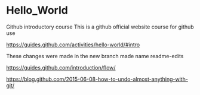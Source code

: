 # Hello_World
Github introductory course
This is a github official website course for github use

https://guides.github.com/activities/hello-world/#intro

These changes were made in the new branch made name readme-edits

https://guides.github.com/introduction/flow/

https://blog.github.com/2015-06-08-how-to-undo-almost-anything-with-git/


